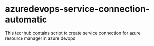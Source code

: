 # azuredevops-service-connection-automatic
This techhub contains script to create service connection for azure resource manager in azure devops 
